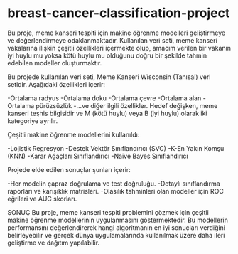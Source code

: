# breast-cancer-classification-project

Bu proje, meme kanseri tespiti için makine öğrenme modelleri geliştirmeye ve değerlendirmeye odaklanmaktadır. Kullanılan veri seti, meme kanseri vakalarına ilişkin çeşitli özellikleri içermekte olup, amacım verilen bir vakanın iyi huylu mu yoksa kötü huylu mu olduğunu doğru bir şekilde tahmin edebilen modeller oluşturmaktır.

Bu projede kullanılan veri seti, Meme Kanseri Wisconsin (Tanısal) veri setidir. Aşağıdaki özellikleri içerir:

-Ortalama radyus
-Ortalama doku
-Ortalama çevre
-Ortalama alan
-Ortalama pürüzsüzlük
-...ve diğer ilgili özellikler.
Hedef değişken, meme kanseri teşhis bilgisidir ve M (kötü huylu) veya B (iyi huylu) olarak iki kategoriye ayrılır.

Çeşitli makine öğrenme modellerini kullanıldı:

-Lojistik Regresyon
-Destek Vektör Sınıflandırıcı (SVC)
-K-En Yakın Komşu (KNN)
-Karar Ağaçları Sınıflandırıcı
-Naive Bayes Sınıflandırıcı

Projede elde edilen sonuçlar şunları içerir:

-Her modelin çapraz doğrulama ve test doğruluğu.
-Detaylı sınıflandırma raporları ve karışıklık matrisleri.
-Olasılık tahminleri olan modeller için ROC eğrileri ve AUC skorları.


SONUÇ
Bu proje, meme kanseri tespiti problemini çözmek için çeşitli makine öğrenme modellerinin uygulanmasını göstermektedir. Bu modellerin performansını değerlendirerek hangi algoritmanın en iyi sonuçları verdiğini belirleyebilir ve gerçek dünya uygulamalarında kullanılmak üzere daha ileri geliştirme ve dağıtım yapılabilir.
